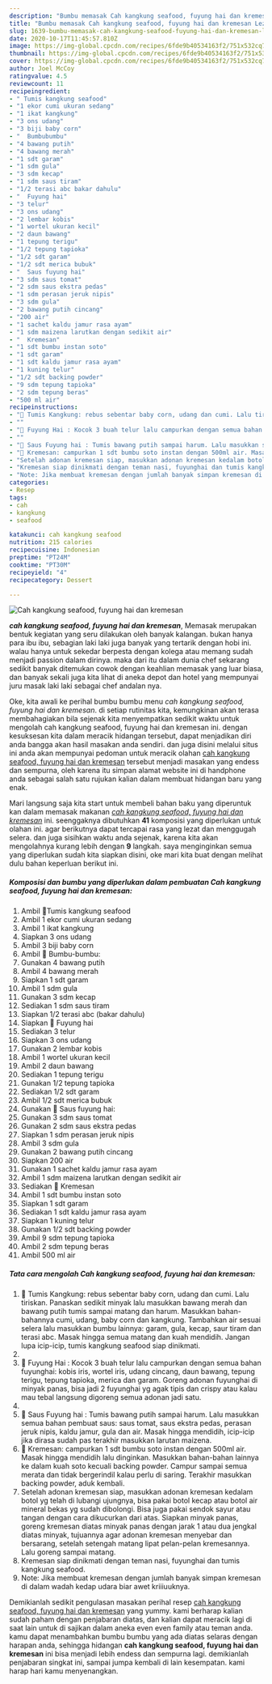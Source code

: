 ```yaml
---
description: "Bumbu memasak Cah kangkung seafood, fuyung hai dan kremesan Lezat"
title: "Bumbu memasak Cah kangkung seafood, fuyung hai dan kremesan Lezat"
slug: 1639-bumbu-memasak-cah-kangkung-seafood-fuyung-hai-dan-kremesan-lezat
date: 2020-10-17T11:45:57.810Z
image: https://img-global.cpcdn.com/recipes/6fde9b40534163f2/751x532cq70/cah-kangkung-seafood-fuyung-hai-dan-kremesan-foto-resep-utama.jpg
thumbnail: https://img-global.cpcdn.com/recipes/6fde9b40534163f2/751x532cq70/cah-kangkung-seafood-fuyung-hai-dan-kremesan-foto-resep-utama.jpg
cover: https://img-global.cpcdn.com/recipes/6fde9b40534163f2/751x532cq70/cah-kangkung-seafood-fuyung-hai-dan-kremesan-foto-resep-utama.jpg
author: Joel McCoy
ratingvalue: 4.5
reviewcount: 11
recipeingredient:
- " Tumis kangkung seafood"
- "1 ekor cumi ukuran sedang"
- "1 ikat kangkung"
- "3 ons udang"
- "3 biji baby corn"
- "  Bumbubumbu"
- "4 bawang putih"
- "4 bawang merah"
- "1 sdt garam"
- "1 sdm gula"
- "3 sdm kecap"
- "1 sdm saus tiram"
- "1/2 terasi abc bakar dahulu"
- "  Fuyung hai"
- "3 telur"
- "3 ons udang"
- "2 lembar kobis"
- "1 wortel ukuran kecil"
- "2 daun bawang"
- "1 tepung terigu"
- "1/2 tepung tapioka"
- "1/2 sdt garam"
- "1/2 sdt merica bubuk"
- "  Saus fuyung hai"
- "3 sdm saus tomat"
- "2 sdm saus ekstra pedas"
- "1 sdm perasan jeruk nipis"
- "3 sdm gula"
- "2 bawang putih cincang"
- "200 air"
- "1 sachet kaldu jamur rasa ayam"
- "1 sdm maizena larutkan dengan sedikit air"
- "  Kremesan"
- "1 sdt bumbu instan soto"
- "1 sdt garam"
- "1 sdt kaldu jamur rasa ayam"
- "1 kuning telur"
- "1/2 sdt backing powder"
- "9 sdm tepung tapioka"
- "2 sdm tepung beras"
- "500 ml air"
recipeinstructions:
- "🍲 Tumis Kangkung: rebus sebentar baby corn, udang dan cumi. Lalu tiriskan. Panaskan sedikit minyak lalu masukkan bawang merah dan bawang putih tumis sampai matang dan harum. Masukkan bahan-bahannya cumi, udang, baby corn dan kangkung. Tambahkan air sesuai selera lalu masukkan bumbu lainnya: garam, gula, kecap, saur tiram dan terasi abc. Masak hingga semua matang dan kuah mendidih. Jangan lupa icip-icip, tumis kangkung seafood siap dinikmati."
- ""
- "🍲 Fuyung Hai : Kocok 3 buah telur lalu campurkan dengan semua bahan fuyunghai: kobis iris, wortel iris, udang cincang, daun bawang, tepung terigu, tepung tapioka, merica dan garam. Goreng adonan fuyunghai di minyak panas, bisa jadi 2 fuyunghai yg agak tipis dan crispy atau kalau mau tebal langsung digoreng semua adonan jadi satu."
- ""
- "🍲 Saus Fuyung hai : Tumis bawang putih sampai harum. Lalu masukkan semua bahan pembuat saus: saus tomat, saus ekstra pedas, perasan jeruk nipis, kaldu jamur, gula dan air. Masak hingga mendidih, icip-icip jika dirasa sudah pas terakhir masukkan larutan maizena."
- "🍲 Kremesan: campurkan 1 sdt bumbu soto instan dengan 500ml air. Masak hingga mendidih lalu dinginkan. Masukkan bahan-bahan lainnya ke dalam kuah soto kecuali backing powder. Campur sampai semua merata dan tidak bergerindil kalau perlu di saring. Terakhir masukkan backing powder, aduk kembali."
- "Setelah adonan kremesan siap, masukkan adonan kremesan kedalam botol yg telah di lubangi ujungnya, bisa pakai botol kecap atau botol air mineral bekas yg sudah dibolongi. Bisa juga pakai sendok sayur atau tangan dengan cara dikucurkan dari atas. Siapkan minyak panas, goreng kremesan diatas minyak panas dengan jarak 1 atau dua jengkal diatas minyak, tujuannya agar adonan kremesan menyebar dan bersarang, setelah setengah matang lipat pelan-pelan kremesannya. Lalu goreng sampai matang."
- "Kremesan siap dinikmati dengan teman nasi, fuyunghai dan tumis kangkung seafood."
- "Note: Jika membuat kremesan dengan jumlah banyak simpan kremesan di dalam wadah kedap udara biar awet kriiiuuknya."
categories:
- Resep
tags:
- cah
- kangkung
- seafood

katakunci: cah kangkung seafood 
nutrition: 215 calories
recipecuisine: Indonesian
preptime: "PT24M"
cooktime: "PT30M"
recipeyield: "4"
recipecategory: Dessert

---
```



![Cah kangkung seafood, fuyung hai dan kremesan](https://img-global.cpcdn.com/recipes/6fde9b40534163f2/751x532cq70/cah-kangkung-seafood-fuyung-hai-dan-kremesan-foto-resep-utama.jpg)

<b><i>cah kangkung seafood, fuyung hai dan kremesan</i></b>, Memasak merupakan bentuk kegiatan yang seru dilakukan oleh banyak kalangan. bukan hanya para ibu ibu, sebagian laki laki juga banyak yang tertarik dengan hobi ini. walau hanya untuk sekedar berpesta dengan kolega atau memang sudah menjadi passion dalam dirinya. maka dari itu dalam dunia chef sekarang sedikit banyak ditemukan cowok dengan keahlian memasak yang luar biasa, dan banyak sekali juga kita lihat di aneka depot dan hotel yang mempunyai juru masak laki laki sebagai chef andalan nya.

Oke, kita awali ke perihal bumbu bumbu menu <i>cah kangkung seafood, fuyung hai dan kremesan</i>. di setiap rutinitas kita, kemungkinan akan terasa membahagiakan bila sejenak kita menyempatkan sedikit waktu untuk mengolah cah kangkung seafood, fuyung hai dan kremesan ini. dengan kesuksesan kita dalam meracik hidangan tersebut, dapat menjadikan diri anda bangga akan hasil masakan anda sendiri. dan juga disini melalui situs ini anda akan mempunyai pedoman untuk meracik olahan <u>cah kangkung seafood, fuyung hai dan kremesan</u> tersebut menjadi masakan yang endess dan sempurna, oleh karena itu simpan alamat website ini di handphone anda sebagai salah satu rujukan kalian dalam membuat hidangan baru yang enak.




Mari langsung saja kita start untuk membeli bahan baku yang diperuntuk kan dalam memasak makanan <u><i>cah kangkung seafood, fuyung hai dan kremesan</i></u> ini. seenggaknya dibutuhkan <b>41</b> komposisi yang diperlukan untuk olahan ini. agar berikutnya dapat tercapai rasa yang lezat dan menggugah selera. dan juga sisihkan waktu anda sejenak, karena kita akan mengolahnya kurang lebih dengan <b>9</b> langkah. saya menginginkan semua yang diperlukan sudah kita siapkan disini, oke mari kita buat dengan melihat dulu bahan keperluan berikut ini.

<!--inarticleads1-->

##### Komposisi dan bumbu yang diperlukan dalam pembuatan Cah kangkung seafood, fuyung hai dan kremesan:

1. Ambil  🍲Tumis kangkung seafood
1. Ambil 1 ekor cumi ukuran sedang
1. Ambil 1 ikat kangkung
1. Siapkan 3 ons udang
1. Ambil 3 biji baby corn
1. Ambil  🍅 Bumbu-bumbu:
1. Gunakan 4 bawang putih
1. Ambil 4 bawang merah
1. Siapkan 1 sdt garam
1. Ambil 1 sdm gula
1. Gunakan 3 sdm kecap
1. Sediakan 1 sdm saus tiram
1. Siapkan 1/2 terasi abc (bakar dahulu)
1. Siapkan  🍲 Fuyung hai
1. Sediakan 3 telur
1. Siapkan 3 ons udang
1. Gunakan 2 lembar kobis
1. Ambil 1 wortel ukuran kecil
1. Ambil 2 daun bawang
1. Sediakan 1 tepung terigu
1. Gunakan 1/2 tepung tapioka
1. Sediakan 1/2 sdt garam
1. Ambil 1/2 sdt merica bubuk
1. Gunakan  🍅 Saus fuyung hai:
1. Gunakan 3 sdm saus tomat
1. Gunakan 2 sdm saus ekstra pedas
1. Siapkan 1 sdm perasan jeruk nipis
1. Ambil 3 sdm gula
1. Gunakan 2 bawang putih cincang
1. Siapkan 200 air
1. Gunakan 1 sachet kaldu jamur rasa ayam
1. Ambil 1 sdm maizena larutkan dengan sedikit air
1. Sediakan  🍲 Kremesan
1. Ambil 1 sdt bumbu instan soto
1. Siapkan 1 sdt garam
1. Sediakan 1 sdt kaldu jamur rasa ayam
1. Siapkan 1 kuning telur
1. Gunakan 1/2 sdt backing powder
1. Ambil 9 sdm tepung tapioka
1. Ambil 2 sdm tepung beras
1. Ambil 500 ml air




<!--inarticleads2-->

##### Tata cara mengolah Cah kangkung seafood, fuyung hai dan kremesan:

1. 🍲 Tumis Kangkung: rebus sebentar baby corn, udang dan cumi. Lalu tiriskan. Panaskan sedikit minyak lalu masukkan bawang merah dan bawang putih tumis sampai matang dan harum. Masukkan bahan-bahannya cumi, udang, baby corn dan kangkung. Tambahkan air sesuai selera lalu masukkan bumbu lainnya: garam, gula, kecap, saur tiram dan terasi abc. Masak hingga semua matang dan kuah mendidih. Jangan lupa icip-icip, tumis kangkung seafood siap dinikmati.
1. 
1. 🍲 Fuyung Hai : Kocok 3 buah telur lalu campurkan dengan semua bahan fuyunghai: kobis iris, wortel iris, udang cincang, daun bawang, tepung terigu, tepung tapioka, merica dan garam. Goreng adonan fuyunghai di minyak panas, bisa jadi 2 fuyunghai yg agak tipis dan crispy atau kalau mau tebal langsung digoreng semua adonan jadi satu.
1. 
1. 🍲 Saus Fuyung hai : Tumis bawang putih sampai harum. Lalu masukkan semua bahan pembuat saus: saus tomat, saus ekstra pedas, perasan jeruk nipis, kaldu jamur, gula dan air. Masak hingga mendidih, icip-icip jika dirasa sudah pas terakhir masukkan larutan maizena.
1. 🍲 Kremesan: campurkan 1 sdt bumbu soto instan dengan 500ml air. Masak hingga mendidih lalu dinginkan. Masukkan bahan-bahan lainnya ke dalam kuah soto kecuali backing powder. Campur sampai semua merata dan tidak bergerindil kalau perlu di saring. Terakhir masukkan backing powder, aduk kembali.
1. Setelah adonan kremesan siap, masukkan adonan kremesan kedalam botol yg telah di lubangi ujungnya, bisa pakai botol kecap atau botol air mineral bekas yg sudah dibolongi. Bisa juga pakai sendok sayur atau tangan dengan cara dikucurkan dari atas. Siapkan minyak panas, goreng kremesan diatas minyak panas dengan jarak 1 atau dua jengkal diatas minyak, tujuannya agar adonan kremesan menyebar dan bersarang, setelah setengah matang lipat pelan-pelan kremesannya. Lalu goreng sampai matang.
1. Kremesan siap dinikmati dengan teman nasi, fuyunghai dan tumis kangkung seafood.
1. Note: Jika membuat kremesan dengan jumlah banyak simpan kremesan di dalam wadah kedap udara biar awet kriiiuuknya.




Demikianlah sedikit pengulasan masakan perihal resep <u>cah kangkung seafood, fuyung hai dan kremesan</u> yang yummy. kami berharap kalian sudah paham dengan penjabaran diatas, dan kalian dapat meracik lagi di saat lain untuk di sajikan dalam aneka even even family atau teman anda. kamu dapat menambahkan bumbu bumbu yang ada diatas selaras dengan harapan anda, sehingga hidangan <b>cah kangkung seafood, fuyung hai dan kremesan</b> ini bisa menjadi lebih endess dan sempurna lagi. demikianlah penjabaran singkat ini, sampai jumpa kembali di lain kesempatan. kami harap hari kamu menyenangkan.
